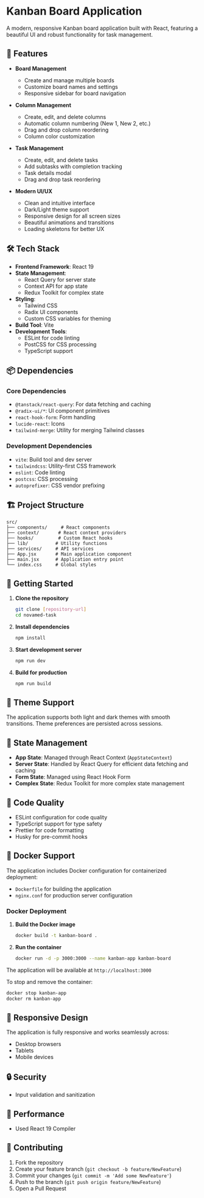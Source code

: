 # Kanban Board Application

A modern, responsive Kanban board application built with React, featuring a beautiful UI and robust functionality for task management.

## 🚀 Features

- **Board Management**
  - Create and manage multiple boards
  - Customize board names and settings
  - Responsive sidebar for board navigation

- **Column Management**
  - Create, edit, and delete columns
  - Automatic column numbering (New 1, New 2, etc.)
  - Drag and drop column reordering
  - Column color customization

- **Task Management**
  - Create, edit, and delete tasks
  - Add subtasks with completion tracking
  - Task details modal
  - Drag and drop task reordering

- **Modern UI/UX**
  - Clean and intuitive interface
  - Dark/Light theme support
  - Responsive design for all screen sizes
  - Beautiful animations and transitions
  - Loading skeletons for better UX

## 🛠️ Tech Stack

- **Frontend Framework**: React 19
- **State Management**: 
  - React Query for server state
  - Context API for app state
  - Redux Toolkit for complex state
- **Styling**: 
  - Tailwind CSS
  - Radix UI components
  - Custom CSS variables for theming
- **Build Tool**: Vite
- **Development Tools**:
  - ESLint for code linting
  - PostCSS for CSS processing
  - TypeScript support

## 📦 Dependencies

### Core Dependencies
- `@tanstack/react-query`: For data fetching and caching
- `@radix-ui/*`: UI component primitives
- `react-hook-form`: Form handling
- `lucide-react`: Icons
- `tailwind-merge`: Utility for merging Tailwind classes

### Development Dependencies
- `vite`: Build tool and dev server
- `tailwindcss`: Utility-first CSS framework
- `eslint`: Code linting
- `postcss`: CSS processing
- `autoprefixer`: CSS vendor prefixing

## 🏗️ Project Structure

```
src/
├── components/     # React components
├── context/       # React context providers
├── hooks/         # Custom React hooks
├── lib/          # Utility functions
├── services/     # API services
├── App.jsx       # Main application component
├── main.jsx      # Application entry point
└── index.css     # Global styles
```

## 🚀 Getting Started

1. **Clone the repository**
   ```bash
   git clone [repository-url]
   cd novamed-task
   ```

2. **Install dependencies**
   ```bash
   npm install
   ```

3. **Start development server**
   ```bash
   npm run dev
   ```

4. **Build for production**
   ```bash
   npm run build
   ```

## 🎨 Theme Support

The application supports both light and dark themes with smooth transitions. Theme preferences are persisted across sessions.

## 🔄 State Management

- **App State**: Managed through React Context (`AppStateContext`)
- **Server State**: Handled by React Query for efficient data fetching and caching
- **Form State**: Managed using React Hook Form
- **Complex State**: Redux Toolkit for more complex state management

## 🧪 Code Quality

- ESLint configuration for code quality
- TypeScript support for type safety
- Prettier for code formatting
- Husky for pre-commit hooks

## 🐳 Docker Support

The application includes Docker configuration for containerized deployment:
- `Dockerfile` for building the application
- `nginx.conf` for production server configuration

### Docker Deployment

1. **Build the Docker image**
   ```bash
   docker build -t kanban-board .
   ```

2. **Run the container**
   ```bash
   docker run -d -p 3000:3000 --name kanban-app kanban-board
   ```

The application will be available at `http://localhost:3000`

To stop and remove the container:
```bash
docker stop kanban-app
docker rm kanban-app
```

## 📱 Responsive Design

The application is fully responsive and works seamlessly across:
- Desktop browsers
- Tablets
- Mobile devices

## 🔒 Security

- Input validation and sanitization

## 🚀 Performance

- Used React 19 Compiler

## 🤝 Contributing

1. Fork the repository
2. Create your feature branch (`git checkout -b feature/NewFeature`)
3. Commit your changes (`git commit -m 'Add some NewFeature'`)
4. Push to the branch (`git push origin feature/NewFeature`)
5. Open a Pull Request

